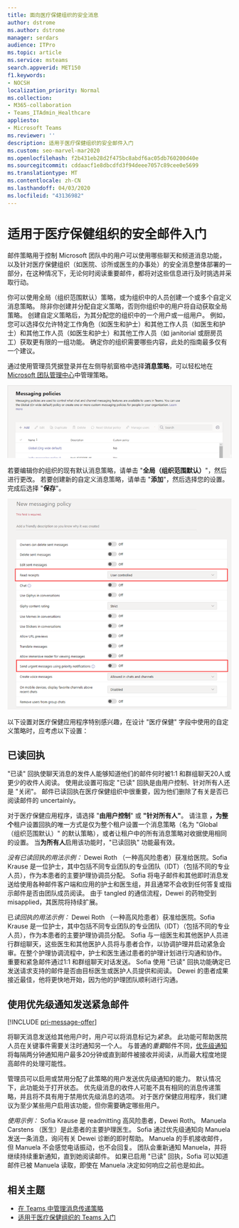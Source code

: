 ```yaml
---
title: 面向医疗保健组织的安全消息
author: dstrome
ms.author: dstrome
manager: serdars
audience: ITPro
ms.topic: article
ms.service: msteams
search.appverid: MET150
f1.keywords:
- NOCSH
localization_priority: Normal
ms.collection:
- M365-collaboration
- Teams_ITAdmin_Healthcare
appliesto:
- Microsoft Teams
ms.reviewer: ''
description: 适用于医疗保健组织的安全邮件入门
ms.custom: seo-marvel-mar2020
ms.openlocfilehash: f2b431eb28d2f475bc8abdf6ac05db760200d40e
ms.sourcegitcommit: cddaacf1e8dbcdfd3f94deee7057c89cee0e5699
ms.translationtype: MT
ms.contentlocale: zh-CN
ms.lasthandoff: 04/03/2020
ms.locfileid: "43136982"
---
```

# <a name="get-started-with-secure-messaging-for-healthcare-organizations"></a>适用于医疗保健组织的安全邮件入门

邮件策略用于控制 Microsoft 团队中的用户可以使用哪些聊天和频道消息功能，以及针对医疗保健组织（如医院、诊所或医生的办事处）的安全消息整体部署的一部分，在这种情况下，无论何时阅读重要邮件，都将对这些信息进行及时挑选并采取行动。

你可以使用全局（组织范围默认）策略，或为组织中的人员创建一个或多个自定义消息策略。 除非你创建并分配自定义策略，否则你组织中的用户将自动获取全局策略。 创建自定义策略后，为其分配您的组织中的一个用户或一组用户。 例如，您可以选择仅允许特定工作角色（如医生和护士）和其他工作人员（如医生和护士）和其他工作人员（如医生和护士）和其他工作人员（如 janitorial 或厨房员工）获取更有限的一组功能。 确定你的组织需要哪些内容，此处的指南最多仅有一个建议。

通过使用管理员凭据登录并在左侧导航窗格中选择**消息策略**，可以轻松地在[Microsoft 团队管理中心](https://admin.teams.microsoft.com)中管理策略。

 ![邮件策略页面的屏幕截图](../../media/hc-messaging-policy-admin-center.png)

若要编辑你的组织的现有默认消息策略，请单击 "**全局（组织范围默认）**"，然后进行更改。 若要创建新的自定义消息策略，请单击 "**添加**"，然后选择您的设置。 完成后选择 "**保存**"。

![邮件策略设置的屏幕截图](../../media/hc-messaging-policy.png)

以下设置对医疗保健应用程序特别感兴趣，在设计 "医疗保健" 字段中使用的自定义策略时，应考虑以下设置：

## <a name="read-receipts"></a>已读回执

"已读" 回执使聊天消息的发件人能够知道他们的邮件何时被1:1 和群组聊天20人或更少的收件人阅读。 使用此设置可指定 "已读" 回执是由用户控制、针对所有人还是 "关闭"。 邮件已读回执在医疗保健组织中很重要，因为他们删除了有关是否已阅读邮件的 uncertainly。

对于医疗保健应用程序，请选择 "**由用户控制**" 或 **"针对所有人"**。 请注意 **，为整个**租户设置回执的唯一方式是仅为整个租户设置一个消息策略（名为 "Global （组织范围默认）" 的默认策略），或者让租户中的所有消息策略对收据使用相同的设置。 当**为所有人**启用该功能时，"已读回执" 功能最有效。

*没有已读回执的用法示例：* Dewei Roth （一种高风险患者）获准给医院。Sofia Krause 是一位护士，其中包括不同专业团队的专业团队（IDT）（包括不同的专业人员），作为本患者的主要护理协调员分配。  Sofia 将电子邮件和其他即时消息发送给使用各种邮件客户端和应用的护士和医生组，并且通常不会收到任何答复或指示邮件是否由团队成员阅读。 由于 tangled 的通信流程，Dewei 的药物受到 misapplied，其医院将持续扩展。

已*读回执的用法示例：* Dewei Roth （一种高风险患者）获准给医院。Sofia Krause 是一位护士，其中包括不同专业团队的专业团队（IDT）（包括不同的专业人员），作为本患者的主要护理协调员分配。  Sofia 与一组医生和其他医护人员进行群组聊天，这些医生和其他医护人员将与患者合作，以协调护理并启动紧急会审。在整个护理协调流程中，护士和医生通过患者的护理计划进行沟通和协作。  重要和紧急邮件通过1:1 和群组聊天对话发送。 Sofia 使用 "已读" 回执功能确定已发送请求支持的邮件是否由目标医生或医护人员提供和阅读。 Dewei 的患者成果接近最佳，他将更快地开始，因为他的护理团队顺利进行沟通。

## <a name="send-urgent-messages-using-priority-notifications"></a>使用优先级通知发送紧急邮件

[!INCLUDE [pri-message-offer](../../includes/pri-message-offer.md)]

将聊天消息发送给其他用户时，用户可以将消息标记为*紧急*。 此功能可帮助医院人员在关键事件需要关注时通知另一个人。 与普通的*重要*邮件不同，[优先级通知](https://support.microsoft.com/article/mark-a-message-as-important-or-urgent-in-teams-ea99d5b6-1317-4550-8d75-86ff14cd4462)将每隔两分钟通知用户最多20分钟或直到邮件被接收并阅读，从而最大程度地提高邮件的处理可能性。

管理员可以启用或禁用分配了此策略的用户发送优先级通知的能力。 默认情况下，此功能处于打开状态。 优先级消息的收件人可能不具有相同的消息传递策略，并且将不具有用于禁用优先级消息的选项。 对于医疗保健应用程序，我们建议为至少某些用户启用该功能，但你需要确定哪些用户。

*使用示例：* Sofia Krause 是 readmitting 高风险患者，Dewei Roth。 Manuela Carstens （医生）是此患者的主要护理医生。  Sofia 通过优先级通知向 Manuela 发送一条消息，询问有关 Dewei 诊断的即时帮助。  Manuela 的手机接收邮件，但 Manuela 不会感觉电话振动，也不会回复。 团队会重新通知 Manuela，并将继续持续重新通知，直到她阅读邮件。 如果已启用 "已读" 回执，Sofia 可以知道邮件已被 Manuela 读取，即使在 Manuela 决定如何响应之前也是如此。

## <a name="related-topics"></a>相关主题

- [在 Teams 中管理消息传递策略](../../messaging-policies-in-teams.md)
- [适用于医疗保健组织的 Teams 入门](teams-in-hc.md)
